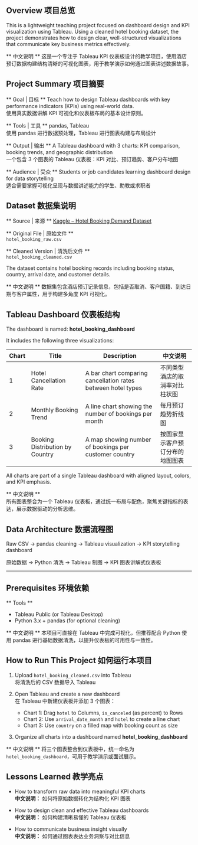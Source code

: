 ## Overview 项目总览

This is a lightweight teaching project focused on dashboard design and KPI visualization using Tableau. Using a cleaned hotel booking dataset, the project demonstrates how to design clear, well-structured visualizations that communicate key business metrics effectively.

** 中文说明 **  这是一个专注于 Tableau KPI 仪表板设计的教学项目，使用酒店预订数据构建结构清晰的可视化图表，用于教学演示如何通过图表讲述数据故事。

## Project Summary 项目摘要

** Goal | 目标 **  Teach how to design Tableau dashboards with key performance indicators (KPIs) using real-world data.  
使用真实数据讲解 KPI 可视化和仪表板布局的基本设计原则。  

** Tools | 工具 **  pandas, Tableau  
使用 pandas 进行数据预处理，Tableau 进行图表构建与布局设计  

** Output | 输出 **  A Tableau dashboard with 3 charts: KPI comparison, booking trends, and geographic distribution  
一个包含 3 个图表的 Tableau 仪表板：KPI 对比、预订趋势、客户分布地图  

** Audience | 受众 **  Students or job candidates learning dashboard design for data storytelling  
适合需要掌握可视化呈现与数据讲述能力的学生、助教或求职者

## Dataset 数据集说明

** Source | 来源 **  [Kaggle – Hotel Booking Demand Dataset](https://www.kaggle.com/datasets/jessemostipak/hotel-booking-demand)

** Original File | 原始文件 **  
`hotel_booking_raw.csv`

** Cleaned Version | 清洗后文件 **  
`hotel_booking_cleaned.csv`

The dataset contains hotel booking records including booking status, country, arrival date, and customer details.

** 中文说明 **  数据集包含酒店预订记录信息，包括是否取消、客户国籍、到达日期与客户属性，用于构建多角度 KPI 可视化。

## Tableau Dashboard 仪表板结构

The dashboard is named: **hotel_booking_dashboard**

It includes the following three visualizations:

| Chart | Title                        | Description | 中文说明 |
|-------|------------------------------|-------------|----------|
| 1     | Hotel Cancellation Rate      | A bar chart comparing cancellation rates between hotel types | 不同类型酒店的取消率对比柱状图 |
| 2     | Monthly Booking Trend        | A line chart showing the number of bookings per month | 每月预订趋势折线图 |
| 3     | Booking Distribution by Country | A map showing number of bookings per customer country | 按国家显示客户预订分布的地图图表 |

All charts are part of a single Tableau dashboard with aligned layout, colors, and KPI emphasis.

** 中文说明 **  
所有图表整合为一个 Tableau 仪表板，通过统一布局与配色，聚焦关键指标的表达，展示数据驱动的分析思维。

## Data Architecture 数据流程图

Raw CSV → pandas cleaning → Tableau visualization → KPI storytelling dashboard

原始数据 → Python 清洗 → Tableau 制图 → KPI 图表讲解式仪表板

---

## Prerequisites 环境依赖

** Tools **  
- Tableau Public (or Tableau Desktop)  
- Python 3.x + pandas (for optional cleaning)  

** 中文说明 **  本项目可直接在 Tableau 中完成可视化，但推荐配合 Python 使用 pandas 进行基础数据清洗，以提升仪表板的可用性与一致性。



## How to Run This Project 如何运行本项目

1. Upload `hotel_booking_cleaned.csv` into Tableau  
   将清洗后的 CSV 数据导入 Tableau

2. Open Tableau and create a new dashboard  
   在 Tableau 中新建仪表板并添加 3 个图表：

   - Chart 1: Drag `hotel` to Columns, `is_canceled` (as percent) to Rows  
   - Chart 2: Use `arrival_date_month` and `hotel` to create a line chart  
   - Chart 3: Use `country` on a filled map with booking count as size  

3. Organize all charts into a dashboard named **hotel_booking_dashboard**  

** 中文说明 **  将三个图表整合到仪表板中，统一命名为 `hotel_booking_dashboard`，可用于教学演示或面试展示。

## Lessons Learned 教学亮点

- How to transform raw data into meaningful KPI charts  
  **中文说明：** 如何将原始数据转化为结构化 KPI 图表

- How to design clean and effective Tableau dashboards  
  **中文说明：** 如何构建清晰易懂的 Tableau 仪表板

- How to communicate business insight visually  
  **中文说明：** 如何通过图表表达业务洞察与对比信息
